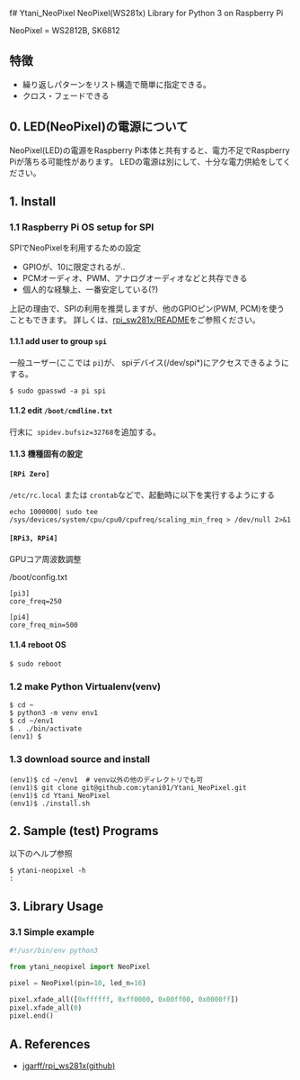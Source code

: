 f# Ytani_NeoPixel
NeoPixel(WS281x) Library for Python 3 on Raspberry Pi

NeoPixel = WS2812B, SK6812


## 特徴

- 繰り返しパターンをリスト構造で簡単に指定できる。
- クロス・フェードできる


## 0. LED(NeoPixel)の電源について

NeoPixel(LED)の電源をRaspberry Pi本体と共有すると、電力不足でRaspberry Piが落ちる可能性があります。
LEDの電源は別にして、十分な電力供給をしてください。


## 1. Install

### 1.1 Raspberry Pi OS setup for SPI

SPIでNeoPixelを利用するための設定

- GPIOが、10に限定されるが..
- PCMオーディオ、PWM、アナログオーディオなどと共存できる
- 個人的な経験上、一番安定している(?)

上記の理由で、SPIの利用を推奨しますが、他のGPIOピン(PWM, PCM)を使うこともできます。
詳しくは、[rpi_sw281x/README](https://github.com/jgarff/rpi_ws281x/blob/master/README.md)をご参照ください。


#### 1.1.1 add user to group ``spi``

一般ユーザー(ここでは ``pi``)が、
spiデバイス(/dev/spi*)にアクセスできるようにする。

```
$ sudo gpasswd -a pi spi
```


#### 1.1.2 edit ``/boot/cmdline.txt``

行末に`` spidev.bufsiz=32768``を追加する。


#### 1.1.3 機種固有の設定


#### ``[RPi Zero]``

``/etc/rc.local`` または ``crontab``などで、起動時に以下を実行するようにする

```
echo 1000000| sudo tee /sys/devices/system/cpu/cpu0/cpufreq/scaling_min_freq > /dev/null 2>&1
```


#### ``[RPi3, RPi4]``

GPUコア周波数調整

/boot/config.txt
```
[pi3]
core_freq=250

[pi4]
core_freq_min=500
```


#### 1.1.4 reboot OS
```
$ sudo reboot
```


### 1.2 make Python Virtualenv(venv)

```
$ cd ~
$ python3 -m venv env1
$ cd ~/env1
$ . ./bin/activate
(env1) $
```


### 1.3 download source and install

```
(env1)$ cd ~/env1  # venv以外の他のディレクトリでも可
(env1)$ git clone git@github.com:ytani01/Ytani_NeoPixel.git
(env1)$ cd Ytani_NeoPixel
(env1)$ ./install.sh
```

## 2. Sample (test) Programs

以下のヘルプ参照
```
$ ytani-neopixel -h
:
```

## 3. Library Usage

### 3.1 Simple example

``` python
#!/usr/bin/env python3

from ytani_neopixel import NeoPixel

pixel = NeoPixel(pin=10, led_n=16)

pixel.xfade_all([0xffffff, 0xff0000, 0x00ff00, 0x0000ff])
pixel.xfade_all(0)
pixel.end()
```

## A. References

* [jgarff/rpi_ws281x(github)](https://github.com/jgarff/rpi_ws281x)
